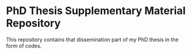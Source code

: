 # PhD Thesis Supplementary Material Repository

This repository contains that dissemination part of my PhD thesis in the form of codes.